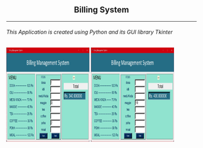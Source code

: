 
<h2 align="center">Billing System</h1>
<hr/>

###### This Application is created using Python and its GUI library Tkinter 

<img align="center" src="assets/bs1.jpeg" alt="sakshichavre" height="250" width="220" />
<img align="center" src="assets/bs2.jpeg" alt="sakshichavre" height="250" width="220" />